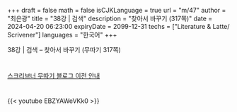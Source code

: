 +++
draft = false
math = false
isCJKLanguage = true
url = "m/47"
author = "최은광"
title = "38강 | 검색"
description = "찾아서 바꾸기 (317쪽)"
date = 2024-04-20 06:23:00
expiryDate = 2099-12-31
techs = ["Literature & Latte/ Scrivener"]
languages = "한국어"
+++

38강 | 검색 – 찾아서 바꾸기 (무따기 317쪽)

<!--more--> 

#

[스크리브너 무따기 블로그 이전 안내](../../docs/scrivener/newsroom/scrivener-notice-01/)

#

<script async src="https://pagead2.googlesyndication.com/pagead/js/adsbygoogle.js?client=ca-pub-2618164900782657"
     crossorigin="anonymous"></script>
<ins class="adsbygoogle"
     style="display:block"
     data-ad-format="autorelaxed"
     data-ad-client="ca-pub-2618164900782657"
     data-ad-slot="3789799679"></ins>
<script>
     (adsbygoogle = window.adsbygoogle || []).push({});
</script>

#

{{< youtube EBZYAWeVKk0 >}}

#